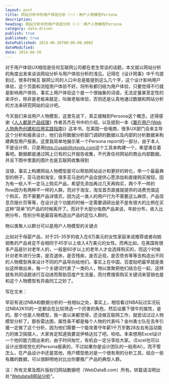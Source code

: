 ```yaml
---
layout: post
title: 网站分析中的用户体验分析（一）：用户人物模型Persona
description:
heading: 网站分析中的用户体验分析（一）：用户人物模型Persona
category: data-driven
publish: true
published: true
datePublished: 2014-06-26T00:00:00.000Z
dateModified:
date: 2014-06-26
---
```


对于用户体验UX相信是任何互联网公司都在老生常谈的话题，本文就以网站分析的角度出发来谈谈网站分析与用户体验分析的浅见。记得在《设计网事》中千鸟提到过，很多时候互 联网公司的人口中总是能提到这么几个字，这个设计影响用户体验，这个页面和流程用户体验不好。将所有都归结为用户体验，只要觉得不行就是影响用户体验，事实上用户体验这个是一个很抽象的词语，无法定量甚至定性的来评价，除非是老板来敲定，叫做老板体验，否则还是认真地通过数据和网站分析的方法来研究网站的设计吧。

今天我们来谈用户人物模型，这里先说下，真正接触到Persona这个概念，还得感谢《<a href="http://iamsujie.com/" target="_blank">人人都是产品经理</a>》作者苏杰在书中的介绍，以及提到一本《<a href="http://book.douban.com/subject/2157554/" target="_blank">赢在用户(Web人物角色创建和应用实践指南)</a>》这本书。在美国一些电商，很多UX部门会来主导这个分析和报表设计，他们会将数据分析部门调研的数据以及内部的分析数据来构建典型用户报表。这里我简单地展示某一个Persona report的一部分，由于本人不是设计师，只是用<a href="http://usabilitytools.com" target="_blank">http://usabilitytools.com</a>这个工具来构建一个，希望凑合着看吧。数据都是通过网上已有的公开报告收集，不代表任何网站的商业内部数据。并且下图中里面的图片也是互联网收集得到

<amp-img src="/assets/img/post/persona.png" width="640" height="433"></amp-img>

没错，事实上构建网站人物模型是可以帮助网站设计和更好的转化，举一个最最典型的例子，亚马逊和淘宝，很多亚马逊的产品会提供心愿添加和直接购买按钮，因为有一些人不一定马上购买产品，希望先添加再过几天再购买，两个不一样的flow因为有两种不一样的人群。而对于淘宝，淘宝首页直接就提供的话费充值这个购买，而不需要产品详情页，因为这一类人的用户行为不需要这么麻烦，产品信息页报价页等等，在设计这个功能的时候一定需要调研出是不是有很大的比例在买这种“简单”的产品的时候离开了。而对于大部分电商产品来说，年龄分布，收入比例分布，性别分布是最容易构造出产品的定位人群的。

物以类聚人以群分可以是用户人物模型的关键点

比如对于母婴产品，对于25-35岁的收入在8万美元的女性家庭来说推荐或者向她销售的产品肯定不会相同于45岁以上收入4万美元的女性。而再比如，在美国有很多产品是针对老年人的，一般是60岁以上的老年人才会选择购买的，而这个时候针对老年进行分类，是否退休，是否残疾，是否近视，是否债务等等去构造出不同的人物模型再来设计不同的产品导向给他们。事实上在中国，百度贴吧最早就是类似这样做出来，每一个关键词代表了一类的人，物以类聚把他们结合在一起，这样就有共同话题进行互动进而帮助百度产生流量，而付费搜索购买关键词来营销也是和这个人物模型有异曲同工之妙了。

写在文末：

早前有说过NBA和数据分析的一些相似之处，事实上，相信看过NBA玩过实况玩过NBA2K10的一定都会在比较筛选一个厉害的角色，然后设置下很牛的属性，是的。那个也是人物模型，我一直以来都觉得，还没做互联网工作，就尝试过过人物模型分析了。那些雷达图，属性条不都是每个人物的代表吗？金州勇士队在去年引援一定做了这个分析，因为他们需要一个能攻善守年薪1千万岁数28左右有运动能力的锋卫摇摆人，大家肯定知道我要说伊格达拉了吧。哈哈。本来想用Excel设计一个他的能力图出来的，由于时间匆忙，有机会一定分享给大家。（Excel也可以设计出很视觉化的Persona报表的，不过如果你是设计团队的一般用AI）。而不管怎么，在产品设计中还是其他，用户模型绝对是一个很有用的分析工具，结合一些有趣的数据，可以很鲜明地对比出你要推广产品的典型人群。

注：所有文章及图片版权归网站数据吧（WebData8.com）所有。转载请注明出处“<a href="/">Webdata8网站分析</a>”。
